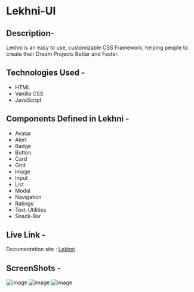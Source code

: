 # Lekhni-UI 

## Description- 
Lekhni is an easy to use, customizable CSS Framework, helping people to create their Dream Projects Better and Faster. 

## Technologies Used - 
- HTML
- Vanilla CSS
- JavaScript

## Components Defined in Lekhni - 
- Avatar
- Alert
- Badge
- Button
- Card
- Grid
- Image
- Input
- List
- Modal
- Navigation
- Ratings
- Text-Utilities
- Snack-Bar

## Live Link - 
Documentation site : [Lekhni](https://lekhni.netlify.app)

## ScreenShots - 

![image](https://user-images.githubusercontent.com/23723159/152981606-e43e7d59-40c6-4cb7-803d-a8fdca86898f.png)
![image](https://user-images.githubusercontent.com/23723159/152981874-f0d9d8f2-d446-42e5-a2cd-d7f5989e9119.png)
![image](https://user-images.githubusercontent.com/23723159/152981920-b34147ce-ba4d-4992-bf4e-ea0740c6bd7d.png)


